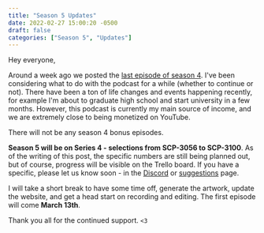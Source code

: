 ```yaml
---
title: "Season 5 Updates"
date: 2022-02-27 15:00:20 -0500
draft: false
categories: ["Season 5", "Updates"]
---
```


Hey everyone,

Around a week ago we posted the [last episode of season 4](/posts/s4/scp-1112). I've been considering what to do with the podcast for a while (whether to continue or not). There have been a ton of life changes and events happening recently, for example I'm about to graduate high school and start university in a few months. However, this podcast is currently my main source of income, and we are extremely close to being monetized on YouTube.

There will not be any season 4 bonus episodes.

**Season 5 will be on Series 4 - selections from SCP-3056 to SCP-3100**. As of the writing of this post, the specific numbers are still being planned out, but of course, progress will be visible on the Trello board. If you have a specific, please let us know soon - in the [Discord](/go/discord) or [suggestions](/suggest) page.

I will take a short break to have some time off, generate the artwork, update the website, and get a head start on recording and editing. The first episode will come **March 13th**.

Thank you all for the continued support. `<3`
